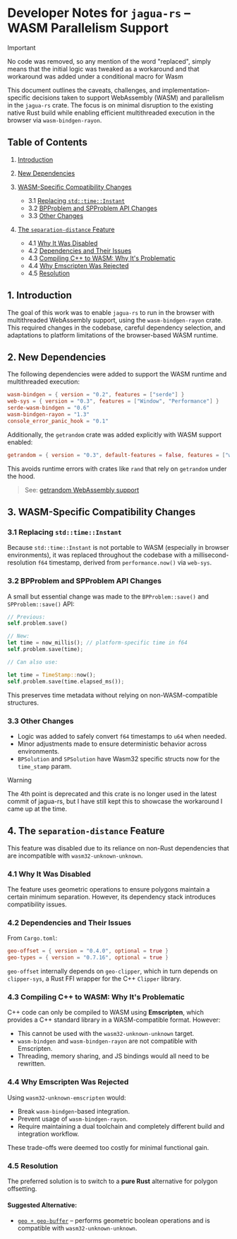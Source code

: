 # Developer Notes for `jagua-rs` – WASM Parallelism Support

> [!IMPORTANT]
> 
> No code was removed, so any mention of the word "replaced", 
> simply means that the initial logic was tweaked as a workaround
> and that workaround was added under a conditional macro for Wasm
> 

This document outlines the caveats, challenges, and implementation-specific decisions taken to support WebAssembly (WASM) and parallelism in the `jagua-rs` crate. The focus is on minimal disruption to the existing native Rust build while enabling efficient multithreaded execution in the browser via `wasm-bindgen-rayon`.

## Table of Contents

1. [Introduction](#introduction)
2. [New Dependencies](#new-dependencies)
3. [WASM-Specific Compatibility Changes](#wasm-specific-compatibility-changes)

   * 3.1 [Replacing `std::time::Instant`](#replacing-stdtimeinstant)
   * 3.2 [BPProblem and SPProblem API Changes](#bpproblem-api-changes)
   * 3.3 [Other Changes](#other-changes)
4. [The `separation-distance` Feature](#the-separation-distance-feature)

   * 4.1 [Why It Was Disabled](#why-it-was-disabled)
   * 4.2 [Dependencies and Their Issues](#dependencies-and-their-issues)
   * 4.3 [Compiling C++ to WASM: Why It's Problematic](#compiling-c-to-wasm-why-its-problematic)
   * 4.4 [Why Emscripten Was Rejected](#why-emscripten-was-rejected)
   * 4.5 [Resolution](#resolution)

## 1. Introduction

The goal of this work was to enable `jagua-rs` to run in the browser with multithreaded WebAssembly support, using the `wasm-bindgen-rayon` crate. This required changes in the codebase, careful dependency selection, and adaptations to platform limitations of the browser-based WASM runtime.

## 2. New Dependencies

The following dependencies were added to support the WASM runtime and multithreaded execution:

```toml
wasm-bindgen = { version = "0.2", features = ["serde"] }
web-sys = { version = "0.3", features = ["Window", "Performance"] }
serde-wasm-bindgen = "0.6"
wasm-bindgen-rayon = "1.3"
console_error_panic_hook = "0.1"
```

Additionally, the `getrandom` crate was added explicitly with WASM support enabled:

```toml
getrandom = { version = "0.3", default-features = false, features = ["wasm_js"] }
```

This avoids runtime errors with crates like `rand` that rely on `getrandom` under the hood.

> See: [getrandom WebAssembly support](https://docs.rs/getrandom/0.3.3/#webassembly-support)

## 3. WASM-Specific Compatibility Changes

### 3.1 Replacing `std::time::Instant`

Because `std::time::Instant` is not portable to WASM (especially in browser environments), it was replaced throughout the codebase with a millisecond-resolution `f64` timestamp, derived from `performance.now()` via `web-sys`.

### 3.2 BPProblem and SPProblem API Changes

A small but essential change was made to the `BPProblem::save()` and `SPProblem::save()` API:

```rust
// Previous:
self.problem.save()

// New:
let time = now_millis(); // platform-specific time in f64
self.problem.save(time);

// Can also use:

let time = TimeStamp::now();
self.problem.save(time.elapsed_ms());
```

This preserves time metadata without relying on non-WASM-compatible structures.

### 3.3 Other Changes

* Logic was added to safely convert `f64` timestamps to `u64` when needed.
* Minor adjustments made to ensure deterministic behavior across environments.
* `BPSolution` and `SPSolution` have Wasm32 specific structs now for the `time_stamp` param.

> [!WARNING]
> 
> The 4th point is deprecated and this crate is no longer used in the 
> latest commit of jagua-rs, but I have still kept this to showcase the workaround 
> I came up at the time.
> 

## 4. The `separation-distance` Feature

This feature was disabled due to its reliance on non-Rust dependencies that are incompatible with `wasm32-unknown-unknown`.

### 4.1 Why It Was Disabled

The feature uses geometric operations to ensure polygons maintain a certain minimum separation. However, its dependency stack introduces compatibility issues.

### 4.2 Dependencies and Their Issues

From `Cargo.toml`:

```toml
geo-offset = { version = "0.4.0", optional = true }
geo-types = { version = "0.7.16", optional = true }
```

`geo-offset` internally depends on `geo-clipper`, which in turn depends on `clipper-sys`, a Rust FFI wrapper for the C++ `Clipper` library.

### 4.3 Compiling C++ to WASM: Why It's Problematic

C++ code can only be compiled to WASM using **Emscripten**, which provides a C++ standard library in a WASM-compatible format. However:

* This cannot be used with the `wasm32-unknown-unknown` target.
* `wasm-bindgen` and `wasm-bindgen-rayon` are not compatible with Emscripten.
* Threading, memory sharing, and JS bindings would all need to be rewritten.

### 4.4 Why Emscripten Was Rejected

Using `wasm32-unknown-emscripten` would:

* Break `wasm-bindgen`-based integration.
* Prevent usage of `wasm-bindgen-rayon`.
* Require maintaining a dual toolchain and completely different build and integration workflow.

These trade-offs were deemed too costly for minimal functional gain.

### 4.5 Resolution

The preferred solution is to switch to a **pure Rust** alternative for polygon offsetting.

#### Suggested Alternative:

* [`geo + geo-buffer`](https://crates.io/crates/geo) – performs geometric boolean operations and is compatible with `wasm32-unknown-unknown`.
